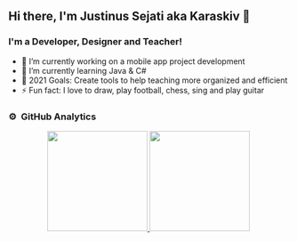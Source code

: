 ## Hi there, I'm Justinus Sejati aka Karaskiv 👋

### I'm a Developer, Designer and Teacher!

- 🔭 I’m currently working on a mobile app project development
- 🌱 I’m currently learning Java & C#
- 🥅 2021 Goals: Create tools to help teaching more organized and efficient
- ⚡ Fun fact: I love to draw, play football, chess, sing and play guitar

### ⚙️ &nbsp;GitHub Analytics

<p align="center">
<a href="https://github.com/Karaskiv">
  <img height="180em" src="https://github-readme-stats-eight-theta.vercel.app/api?username=Karaskiv&show_icons=true&theme=gotham&include_all_commits=true&count_private=true"/>
  <img height="180em" src="https://github-readme-stats-eight-theta.vercel.app/api/top-langs/?username=Karaskiv&layout=compact&langs_count=8&theme=gotham"/>
</a>
</p>
